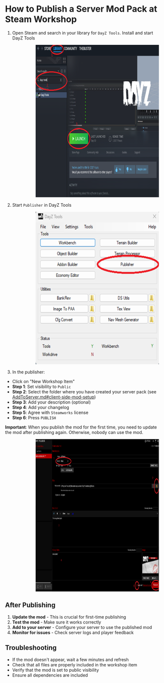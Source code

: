 # How to Publish a Server Mod Pack at Steam Workshop

1. Open Steam and search in your library for `DayZ Tools`. Install and start DayZ Tools

<div style="padding-left: 100px">
  <img src="./images/steam_dayz_tools.png" alt="The Mod Base" title="The Mod Base" height="500px">
</div>

2. Start `Publisher` in DayZ Tools

<div style="padding-left: 100px">
  <img src="./images/start_publisher.png" alt="The Mod Base" title="The Mod Base" height="500px">
</div>

3. In the publisher:
- Click on "New Workshop Item"
- **Step 1**: Set visibility to `Public`
- **Step 2**: Select the folder where you have created your server pack (see [AddToServer.md#client-side-mod-setup](AddToServer.md#client-side-mod-setup))
- **Step 3**: Add your description (optional)
- **Step 4**: Add your changelog
- **Step 5**: Agree with `Steamworks` license
- **Step 6**: Press `PUBLISH`

**Important**: When you publish the mod for the first time, you need to update the mod after publishing again. Otherwise, nobody can use the mod.

<div style="padding-left: 100px">
  <img src="./images/dayz_publisher.png" alt="The Mod Base" title="The Mod Base" height="500px">
</div>

## After Publishing

1. **Update the mod** - This is crucial for first-time publishing
2. **Test the mod** - Make sure it works correctly
3. **Add to your server** - Configure your server to use the published mod
4. **Monitor for issues** - Check server logs and player feedback

## Troubleshooting

- If the mod doesn't appear, wait a few minutes and refresh
- Check that all files are properly included in the workshop item
- Verify that the mod is set to public visibility
- Ensure all dependencies are included

